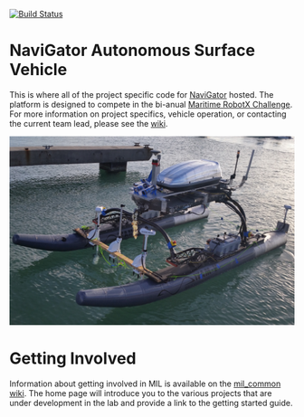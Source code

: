 [![Build Status](https://semaphoreci.com/api/v1/uf-mil/navigator-2/branches/backup-12-16/shields_badge.svg)](https://semaphoreci.com/uf-mil/navigator-2)

# NaviGator Autonomous Surface Vehicle

This is where all of the project specific code for [NaviGator](http://www.navigatoruf.org) hosted. The platform is designed to compete in the bi-anual [Maritime RobotX Challenge](https://www.robotx.org). For more information on project specifics, vehicle operation, or contacting the current team lead, please see the [wiki](https://github.com/uf-mil/NaviGator/wiki).

![NaviGator ASV](vehicle.jpg)

# Getting Involved

Information about getting involved in MIL is available on the [mil_common wiki](https://github.com/uf-mil/mil_common/wiki). The home page will introduce you to the various projects that are under development in the lab and provide a link to the getting started guide.
